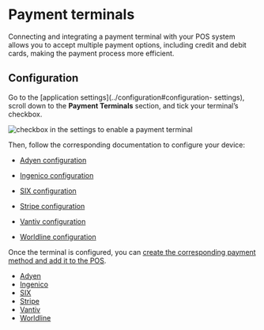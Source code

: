 # Payment terminals

Connecting and integrating a payment terminal with your POS system allows you
to accept multiple payment options, including credit and debit cards, making
the payment process more efficient.

## Configuration

Go to the [application settings](../configuration#configuration-
settings), scroll down to the **Payment Terminals** section, and tick your
terminal’s checkbox.

![checkbox in the settings to enable a payment
terminal](../../../../_images/settings-pt.png)

Then, follow the corresponding documentation to configure your device:

  * [Adyen configuration](terminals/adyen)

  * [Ingenico configuration](terminals/ingenico)

  * [SIX configuration](terminals/six)

  * [Stripe configuration](terminals/stripe)

  * [Vantiv configuration](terminals/vantiv)

  * [Worldline configuration](terminals/worldline)

Once the terminal is configured, you can [create the corresponding payment
method and add it to the POS](../payment_methods).

  * [Adyen](terminals/adyen)
  * [Ingenico](terminals/ingenico)
  * [SIX](terminals/six)
  * [Stripe](terminals/stripe)
  * [Vantiv](terminals/vantiv)
  * [Worldline](terminals/worldline)

